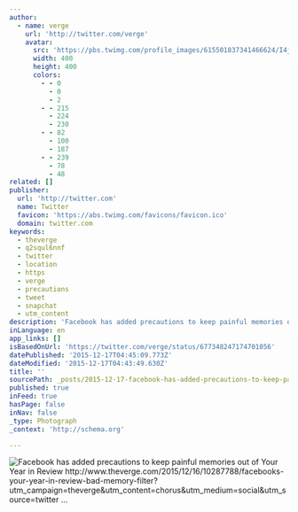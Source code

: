 ```yaml
---
author:
  - name: verge
    url: 'http://twitter.com/verge'
    avatar:
      src: 'https://pbs.twimg.com/profile_images/615501837341466624/I4jVBBp-_400x400.jpg'
      width: 400
      height: 400
      colors:
        - - 0
          - 0
          - 2
        - - 215
          - 224
          - 230
        - - 82
          - 100
          - 187
        - - 239
          - 78
          - 48
related: []
publisher:
  url: 'http://twitter.com'
  name: Twitter
  favicon: 'https://abs.twimg.com/favicons/favicon.ico'
  domain: twitter.com
keywords:
  - theverge
  - q2squl6nnf
  - twitter
  - location
  - https
  - verge
  - precautions
  - tweet
  - snapchat
  - utm_content
description: 'Facebook has added precautions to keep painful memories out of Your Year in Review http://www.theverge.com/2015/12/16/10287788/facebooks-your-year-in-review-bad-memory-filter?utm_campaign=theverge&utm_content=chorus&utm_medium=social&utm_source=twitter ...'
inLanguage: en
app_links: []
isBasedOnUrl: 'https://twitter.com/verge/status/677348247174701056'
datePublished: '2015-12-17T04:45:09.773Z'
dateModified: '2015-12-17T04:43:49.630Z'
title: ''
sourcePath: _posts/2015-12-17-facebook-has-added-precautions-to-keep-painful-memories-out.md
published: true
inFeed: true
hasPage: false
inNav: false
_type: Photograph
_context: 'http://schema.org'

---
```

![Facebook has added precautions to keep painful memories out of Your Year in Review http&colon;&sol;&sol;www&period;theverge&period;com&sol;2015&sol;12&sol;16&sol;10287788&sol;facebooks-your-year-in-review-bad-memory-filter&quest;utm&lowbar;campaign&equals;theverge&utm&lowbar;content&equals;chorus&utm&lowbar;medium&equals;social&utm&lowbar;source&equals;twitter &period;&period;&period;](https://pbs.twimg.com/media/CWXnOpnWUAA4hCW.png:large)